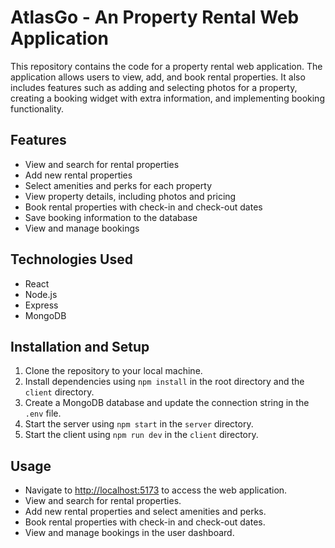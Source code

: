 # AtlasGo - An Property Rental Web Application

This repository contains the code for a property rental web application. The application allows users to view, add, and book rental properties. It also includes features such as adding and selecting photos for a property, creating a booking widget with extra information, and implementing booking functionality.

## Features

- View and search for rental properties
- Add new rental properties
- Select amenities and perks for each property
- View property details, including photos and pricing
- Book rental properties with check-in and check-out dates
- Save booking information to the database
- View and manage bookings

## Technologies Used

- React
- Node.js
- Express
- MongoDB

## Installation and Setup

1. Clone the repository to your local machine.
2. Install dependencies using ```npm install``` in the root directory and the ```client``` directory.
3. Create a MongoDB database and update the connection string in the ```.env``` file.
4. Start the server using ```npm start``` in the ```server``` directory.
5. Start the client using ```npm run dev``` in the ```client``` directory.

## Usage

- Navigate to <http://localhost:5173> to access the web application.
- View and search for rental properties.
- Add new rental properties and select amenities and perks.
- Book rental properties with check-in and check-out dates.
- View and manage bookings in the user dashboard.

